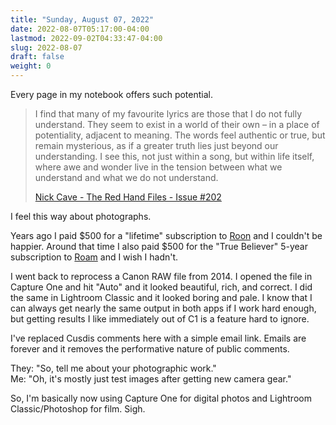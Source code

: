```yaml
---
title: "Sunday, August 07, 2022"
date: 2022-08-07T05:17:00-04:00
lastmod: 2022-09-02T04:33:47-04:00
slug: 2022-08-07
draft: false
weight: 0
---
```


Every page in my notebook offers such potential.

> I find that many of my favourite lyrics are those that I do not fully understand. They seem to exist in a world of their own – in a place of potentiality, adjacent to meaning. The words feel authentic or true, but remain mysterious, as if a greater truth lies just beyond our understanding. I see this, not just within a song, but within life itself, where awe and wonder live in the tension between what we understand and what we do not understand.
>
> [Nick Cave - The Red Hand Files - Issue #202](https://www.theredhandfiles.com/my-favourite-lyrics/)

I feel this way about photographs.

Years ago I paid $500 for a "lifetime" subscription to [Roon](https://roonlabs.com) and I couldn't be happier. Around that time I also paid $500 for the "True Believer" 5-year subscription to [Roam](https://roamresearch.com) and I wish I hadn't.

I went back to reprocess a Canon RAW file from 2014. I opened the file in Capture One and hit "Auto" and it looked beautiful, rich, and correct. I did the same in Lightroom Classic and it looked boring and pale. I know that I can always get nearly the same output in both apps if I work hard enough, but getting results I like immediately out of C1 is a feature hard to ignore.

I've replaced Cusdis comments here with a simple email link. Emails are forever and it removes the performative nature of public comments.

They: "So, tell me about your photographic work." <br />
Me: "Oh, it's mostly just test images after getting new camera gear."

So, I'm basically now using Capture One for digital photos and Lightroom Classic/Photoshop for film. Sigh.

[//]: # "Exported with love from a post written in Org mode"
[//]: # "- https://github.com/kaushalmodi/ox-hugo"
